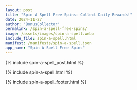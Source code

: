 ```yaml
---
layout: post
title: "Spin A Spell Free Spins: Collect Daily Rewards!"
date: 2024-11-27
author: "BonusCollector"
permalink: /spin-a-spell-free-spins/
image: /assets/images/spin-a-spell.webp
include_file: spin-a-spell.html
manifest: /manifests/spin-a-spell.json
app_name: "Spin A Spell Free Spins"
---
```


{% include spin-a-spell_post.html %}

{% include spin-a-spell.html %}

{% include spin-a-spell_footer.html %}